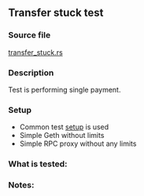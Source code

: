 ## Transfer stuck test

### Source file

[transfer_stuck.rs](../../tests/docker_02_errors/transfer_stuck.rs)

### Description

Test is performing single payment.

### Setup

- Common test [setup](./common-test-setup.md) is used
- Simple Geth without limits
- Simple RPC proxy without any limits

### What is tested:

### Notes:

